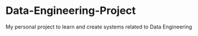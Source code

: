 # Data-Engineering-Project
My personal project to learn and create systems related to Data Engineering
